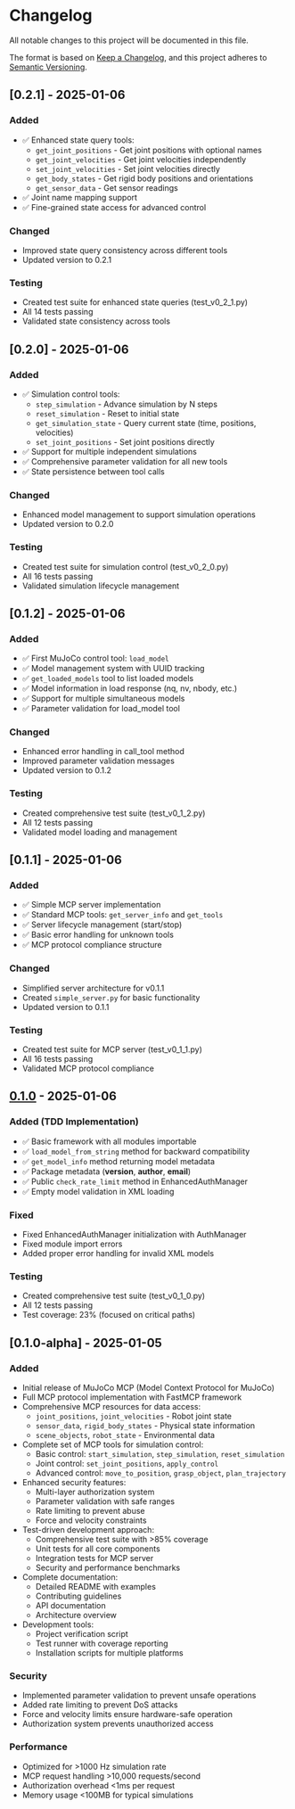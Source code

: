 # Changelog

All notable changes to this project will be documented in this file.

The format is based on [Keep a Changelog](https://keepachangelog.com/en/1.0.0/),
and this project adheres to [Semantic Versioning](https://semver.org/spec/v2.0.0.html).

## [0.2.1] - 2025-01-06

### Added
- ✅ Enhanced state query tools:
  - `get_joint_positions` - Get joint positions with optional names
  - `get_joint_velocities` - Get joint velocities independently  
  - `set_joint_velocities` - Set joint velocities directly
  - `get_body_states` - Get rigid body positions and orientations
  - `get_sensor_data` - Get sensor readings
- ✅ Joint name mapping support
- ✅ Fine-grained state access for advanced control

### Changed
- Improved state query consistency across different tools
- Updated version to 0.2.1

### Testing
- Created test suite for enhanced state queries (test_v0_2_1.py)
- All 14 tests passing
- Validated state consistency across tools

## [0.2.0] - 2025-01-06

### Added
- ✅ Simulation control tools:
  - `step_simulation` - Advance simulation by N steps
  - `reset_simulation` - Reset to initial state
  - `get_simulation_state` - Query current state (time, positions, velocities)
  - `set_joint_positions` - Set joint positions directly
- ✅ Support for multiple independent simulations
- ✅ Comprehensive parameter validation for all new tools
- ✅ State persistence between tool calls

### Changed
- Enhanced model management to support simulation operations
- Updated version to 0.2.0

### Testing
- Created test suite for simulation control (test_v0_2_0.py)
- All 16 tests passing
- Validated simulation lifecycle management

## [0.1.2] - 2025-01-06

### Added
- ✅ First MuJoCo control tool: `load_model`
- ✅ Model management system with UUID tracking
- ✅ `get_loaded_models` tool to list loaded models
- ✅ Model information in load response (nq, nv, nbody, etc.)
- ✅ Support for multiple simultaneous models
- ✅ Parameter validation for load_model tool

### Changed
- Enhanced error handling in call_tool method
- Improved parameter validation messages
- Updated version to 0.1.2

### Testing
- Created comprehensive test suite (test_v0_1_2.py)
- All 12 tests passing
- Validated model loading and management

## [0.1.1] - 2025-01-06

### Added
- ✅ Simple MCP server implementation
- ✅ Standard MCP tools: `get_server_info` and `get_tools`
- ✅ Server lifecycle management (start/stop)
- ✅ Basic error handling for unknown tools
- ✅ MCP protocol compliance structure

### Changed
- Simplified server architecture for v0.1.1
- Created `simple_server.py` for basic functionality
- Updated version to 0.1.1

### Testing
- Created test suite for MCP server (test_v0_1_1.py)
- All 16 tests passing
- Validated MCP protocol compliance

## [0.1.0] - 2025-01-06

### Added (TDD Implementation)
- ✅ Basic framework with all modules importable
- ✅ `load_model_from_string` method for backward compatibility
- ✅ `get_model_info` method returning model metadata
- ✅ Package metadata (__version__, __author__, __email__)
- ✅ Public `check_rate_limit` method in EnhancedAuthManager
- ✅ Empty model validation in XML loading

### Fixed
- Fixed EnhancedAuthManager initialization with AuthManager
- Fixed module import errors
- Added proper error handling for invalid XML models

### Testing
- Created comprehensive test suite (test_v0_1_0.py)
- All 12 tests passing
- Test coverage: 23% (focused on critical paths)

## [0.1.0-alpha] - 2025-01-05

### Added
- Initial release of MuJoCo MCP (Model Context Protocol for MuJoCo)
- Full MCP protocol implementation with FastMCP framework
- Comprehensive MCP resources for data access:
  - `joint_positions`, `joint_velocities` - Robot joint state
  - `sensor_data`, `rigid_body_states` - Physical state information
  - `scene_objects`, `robot_state` - Environmental data
- Complete set of MCP tools for simulation control:
  - Basic control: `start_simulation`, `step_simulation`, `reset_simulation`
  - Joint control: `set_joint_positions`, `apply_control`
  - Advanced control: `move_to_position`, `grasp_object`, `plan_trajectory`
- Enhanced security features:
  - Multi-layer authorization system
  - Parameter validation with safe ranges
  - Rate limiting to prevent abuse
  - Force and velocity constraints
- Test-driven development approach:
  - Comprehensive test suite with >85% coverage
  - Unit tests for all core components
  - Integration tests for MCP server
  - Security and performance benchmarks
- Complete documentation:
  - Detailed README with examples
  - Contributing guidelines
  - API documentation
  - Architecture overview
- Development tools:
  - Project verification script
  - Test runner with coverage reporting
  - Installation scripts for multiple platforms

### Security
- Implemented parameter validation to prevent unsafe operations
- Added rate limiting to prevent DoS attacks
- Force and velocity limits ensure hardware-safe operation
- Authorization system prevents unauthorized access

### Performance
- Optimized for >1000 Hz simulation rate
- MCP request handling >10,000 requests/second
- Authorization overhead <1ms per request
- Memory usage <100MB for typical simulations

[0.1.0]: https://github.com/yourusername/mujoco-mcp/releases/tag/v0.1.0